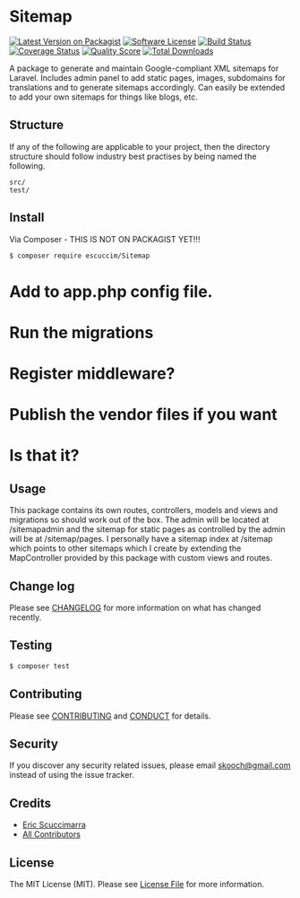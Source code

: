 # Sitemap

[![Latest Version on Packagist][ico-version]][link-packagist]
[![Software License][ico-license]](LICENSE.md)
[![Build Status][ico-travis]][link-travis]
[![Coverage Status][ico-scrutinizer]][link-scrutinizer]
[![Quality Score][ico-code-quality]][link-code-quality]
[![Total Downloads][ico-downloads]][link-downloads]


A package to generate and maintain Google-compliant XML sitemaps for Laravel. Includes admin panel to add static pages, images, subdomains for translations and to generate sitemaps accordingly. Can easily be extended to add your own sitemaps for things like blogs, etc.

## Structure

If any of the following are applicable to your project, then the directory structure should follow industry best practises by being named the following.

```
src/
test/
```


## Install

Via Composer - THIS IS NOT ON PACKAGIST YET!!!

``` bash
$ composer require escuccim/Sitemap
```

# Add to app.php config file.

# Run the migrations

# Register middleware?

# Publish the vendor files if you want

# Is that it?

## Usage

This package contains its own routes, controllers, models and views and migrations so should work out of the box. The admin will be located at /sitemapadmin and the sitemap for static pages as controlled by the admin will be at /sitemap/pages. I personally have a sitemap index at /sitemap which points to other sitemaps which I create by extending the MapController provided by this package with custom views and routes.

## Change log

Please see [CHANGELOG](CHANGELOG.md) for more information on what has changed recently.

## Testing

``` bash
$ composer test
```

## Contributing

Please see [CONTRIBUTING](CONTRIBUTING.md) and [CONDUCT](CONDUCT.md) for details.

## Security

If you discover any security related issues, please email skooch@gmail.com instead of using the issue tracker.

## Credits

- [Eric Scuccimarra][link-author]
- [All Contributors][link-contributors]

## License

The MIT License (MIT). Please see [License File](LICENSE.md) for more information.

[ico-version]: https://img.shields.io/packagist/v/escuccim/Sitemap.svg?style=flat-square
[ico-license]: https://img.shields.io/badge/license-MIT-brightgreen.svg?style=flat-square
[ico-travis]: https://img.shields.io/travis/escuccim/Sitemap/master.svg?style=flat-square
[ico-scrutinizer]: https://img.shields.io/scrutinizer/coverage/g/escuccim/Sitemap.svg?style=flat-square
[ico-code-quality]: https://img.shields.io/scrutinizer/g/escuccim/Sitemap.svg?style=flat-square
[ico-downloads]: https://img.shields.io/packagist/dt/escuccim/Sitemap.svg?style=flat-square

[link-packagist]: https://packagist.org/packages/escuccim/Sitemap
[link-travis]: https://travis-ci.org/escuccim/Sitemap
[link-scrutinizer]: https://scrutinizer-ci.com/g/escuccim/Sitemap/code-structure
[link-code-quality]: https://scrutinizer-ci.com/g/escuccim/Sitemap
[link-downloads]: https://packagist.org/packages/escuccim/Sitemap
[link-author]: https://github.com/escuccim
[link-contributors]: ../../contributors
